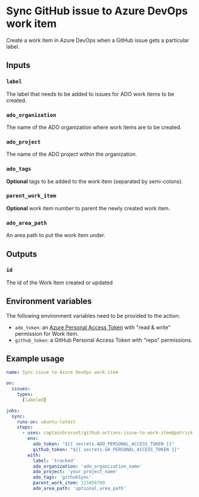 # Sync GitHub issue to Azure DevOps work item

Create a work item in Azure DevOps when a GitHub issue gets a particular label.

## Inputs

### `label`

The label that needs to be added to issues for ADO work items to be created.

### `ado_organization`

The name of the ADO organization where work items are to be created.

### `ado_project`

The name of the ADO project within the organization.

### `ado_tags`

**Optional** tags to be added to the work item (separated by semi-colons).

### `parent_work_item`

**Optional** work item number to parent the newly created work item.

### `ado_area_path`

An area path to put the work item under.

## Outputs

### `id`

The id of the Work Item created or updated

## Environment variables

The following environment variables need to be provided to the action:

* `ado_token`: an [Azure Personal Access Token](https://docs.microsoft.com/azure/devops/organizations/accounts/use-personal-access-tokens-to-authenticate) with "read & write" permission for Work Item.
* `github_token`: a GitHub Personal Access Token with "repo" permissions.

## Example usage

```yaml
name: Sync issue to Azure DevOps work item

on:
  issues:
    types:
      [labeled]

jobs:
  sync:
    runs-on: ubuntu-latest
    steps:
      - uses: captainbrosset/github-actions-issue-to-work-item@patrick
        env:
          ado_token: "${{ secrets.ADO_PERSONAL_ACCESS_TOKEN }}"
          github_token: "${{ secrets.GH_PERSONAL_ACCESS_TOKEN }}"
        with:
          label: 'tracked'
          ado_organization: 'ado_organization_name'
          ado_project: 'your_project_name'
          ado_tags: 'githubSync'
          parent_work_item: 123456789
          ado_area_path: 'optional_area_path'
```
